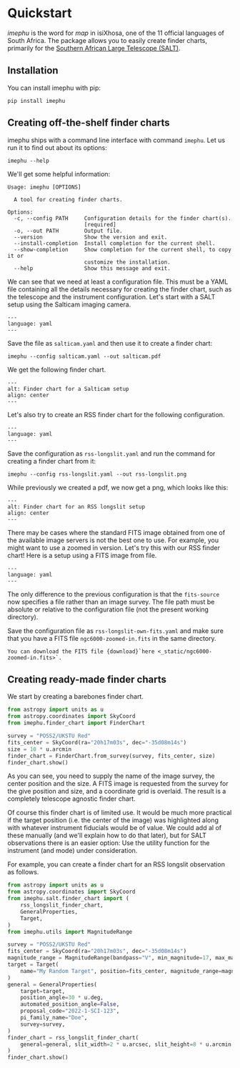 # Quickstart

*imephu* is the word for *map* in isiXhosa, one of the 11 official languages of South Africa. The package allows you to easily create finder charts, primarily for the [Southern African Large Telescope (SALT)](https://www.salt.ac.za).

## Installation

You can install imephu with pip:

```shell
pip install imephu
```

## Creating off-the-shelf finder charts

imephu ships with a command line interface with command ``imephu``. Let us run it to find out about its options:

```shell
imephu --help
```

We'll get some helpful information:

```text
Usage: imephu [OPTIONS]

  A tool for creating finder charts.

Options:
  -c, --config PATH     Configuration details for the finder chart(s).
                        [required]
  -o, --out PATH        Output file.
  --version             Show the version and exit.
  --install-completion  Install completion for the current shell.
  --show-completion     Show completion for the current shell, to copy it or
                        customize the installation.
  --help                Show this message and exit.
```

We can see that we need at least a configuration file. This must be a YAML file containing all the details necessary for creating the finder chart, such as the telescope and the instrument configuration. Let's start with a SALT setup using the Salticam imaging camera.

```{literalinclude} configuration-examples/salticam.yaml
---
language: yaml
---
```

Save the file as `salticam.yaml` and then use it to create a finder chart:

```shell
imephu --config salticam.yaml --out salticam.pdf
```

We get the following finder chart.

```{image} img/finder-charts/lmc-salticam.png
---
alt: Finder chart for a Salticam setup
align: center
---
```

Let's also try to create an RSS finder chart for the following configuration.

```{literalinclude} configuration-examples/rss-longslit.yaml
---
language: yaml
---
```

Save the configuration as ``rss-longslit.yaml`` and run the command for creating a finder chart from it:

```shell
imephu --config rss-longslit.yaml --out rss-longslit.png
```

While previously we created a pdf, we now get a png, which looks like this:

```{image} img/finder-charts/ngc6000-rss-longslit.png
---
alt: Finder chart for an RSS longslit setup
align: center
---
```

There may be cases where the standard FITS image obtained from one of the available image servers is not the best one to use. For example, you might want to use a zoomed in version. Let's try this with our RSS finder chart! Here is a setup using a FITS image from file.

```{literalinclude} configuration-examples/rss-longslit-own-fits.yaml
---
language: yaml
---
```

The only difference to the previous configuration is that the `fits-source` now specifies a file rather than an image survey. The file path must be absolute or relative to the configuration file (not the present working directory).

Save the configuration file as ```rss-longslit-own-fits.yaml``` and make sure that you have a FITS file ``ngc6000-zoomed-in.fits`` in the same directory.

```{note}
You can download the FITS file {download}`here <_static/ngc6000-zoomed-in.fits>`.
```

## Creating ready-made finder charts

We start by creating a barebones finder chart.

```python
from astropy import units as u
from astropy.coordinates import SkyCoord
from imephu.finder_chart import FinderChart

survey = "POSS2/UKSTU Red"
fits_center = SkyCoord(ra="20h17m03s", dec="-35d08m14s")
size = 10 * u.arcmin
finder_chart = FinderChart.from_survey(survey, fits_center, size)
finder_chart.show()
```

As you can see, you need to supply the name of the image survey, the center position and the size. A FITS image is requested from the survey for the give position and size, and a coordinate grid is overlaid. The result is a completely telescope agnostic finder chart.

Of course this finder chart is of limited use. It would be much more practical if the target position (i.e. the center of the image) was highlighted along with whatever instrument fiducials would be of value. We could add al of these manually (and we'll explain how to do that later), but for SALT observations there is an easier option: Use the utility function for the instrument (and mode) under consideration.

For example, you can create a finder chart for an RSS longslit observation as follows.

```python
from astropy import units as u
from astropy.coordinates import SkyCoord
from imephu.salt.finder_chart import (
    rss_longslit_finder_chart,
    GeneralProperties,
    Target,
)
from imephu.utils import MagnitudeRange

survey = "POSS2/UKSTU Red"
fits_center = SkyCoord(ra="20h17m03s", dec="-35d08m14s")
magnitude_range = MagnitudeRange(bandpass="V", min_magnitude=17, max_magnitude=17.3)
target = Target(
    name="My Random Target", position=fits_center, magnitude_range=magnitude_range
)
general = GeneralProperties(
    target=target,
    position_angle=30 * u.deg,
    automated_position_angle=False,
    proposal_code="2022-1-SCI-123",
    pi_family_name="Doe",
    survey=survey,
)
finder_chart = rss_longslit_finder_chart(
    general=general, slit_width=2 * u.arcsec, slit_height=8 * u.arcmin
)
finder_chart.show()
```

